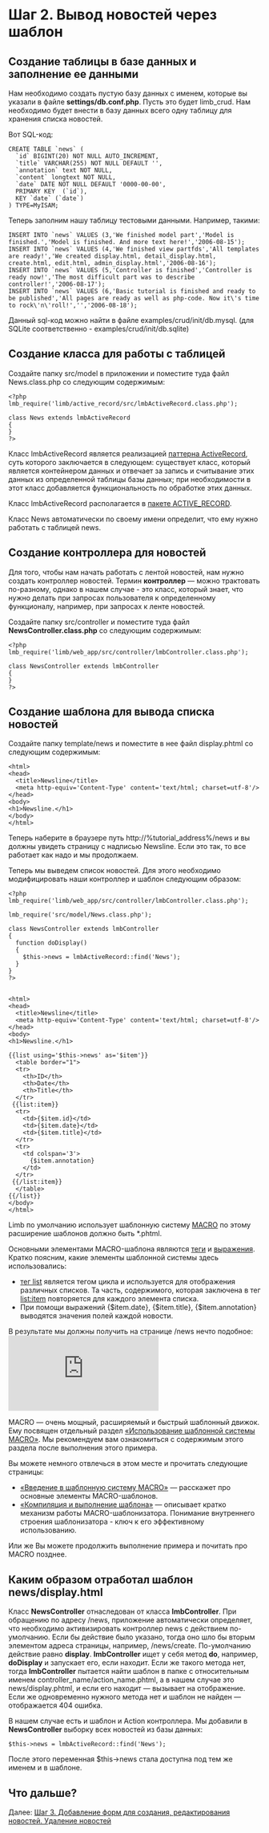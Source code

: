 # Шаг 2. Вывод новостей через шаблон
## Создание таблицы в базе данных и заполнение ее данными
Нам необходимо создать пустую базу данных с именем, которые вы указали в файле **settings/db.conf.php**. Пусть это будет limb_crud. Нам необходимо будет внести в базу данных всего одну таблицу для хранения списка новостей.

Вот SQL-код:

    CREATE TABLE `news` (
      `id` BIGINT(20) NOT NULL AUTO_INCREMENT,
      `title` VARCHAR(255) NOT NULL DEFAULT '',
      `annotation` text NOT NULL,
      `content` longtext NOT NULL,
      `date` DATE NOT NULL DEFAULT '0000-00-00',
      PRIMARY KEY  (`id`),
      KEY `date` (`date`)
    ) TYPE=MyISAM;

Теперь заполним нашу таблицу тестовыми данными. Например, такими:

    INSERT INTO `news` VALUES (3,'We finished model part','Model is finished.','Model is finished. And more text here!','2006-08-15');
    INSERT INTO `news` VALUES (4,'We finished view partfds','All templates are ready!','We created display.html, detail_display.html, create.html, edit.html, admin_display.html','2006-08-16');
    INSERT INTO `news` VALUES (5,'Controller is finished','Controller is ready now!','The most difficult part was to describe controller!','2006-08-17');
    INSERT INTO `news` VALUES (6,'Basic tutorial is finished and ready to be published','All pages are ready as well as php-code. Now it\'s time to rock\'n\'roll!','','2006-08-18');

Данный sql-код можно найти в файле examples/crud/init/db.mysql. (для SQLite соответственно - examples/crud/init/db.sqlite)

## Создание класса для работы с таблицей
Создайте папку src/model в приложении и поместите туда файл News.class.php со следующим содержимым:

    <?php
    lmb_require('limb/active_record/src/lmbActiveRecord.class.php');
 
    class News extends lmbActiveRecord
    {
    }
    ?>

Класс lmbActiveRecord является реализацией [паттерна ActiveRecord](http://en.wikipedia.org/wiki/ActiveRecord), суть которого заключается в следующем: существует класс, который является контейнером данных и отвечает за запись и считывание этих данных из определенной таблицы базы данных; при необходимости в этот класс добавляется функциональность по обработке этих данных.

Класс lmbActiveRecord располагается в [пакете ACTIVE_RECORD](../../../../active_record/docs/ru/active_record.md).

Класс News автоматически по своему имени определит, что ему нужно работать с таблицей news.

## Создание контроллера для новостей
Для того, чтобы нам начать работать с лентой новостей, нам нужно создать контроллер новостей. Термин **контроллер** — можно трактовать по-разному, однако в нашем случае - это класс, который знает, что нужно делать при запросах пользователя к определенному функционалу, например, при запросах к ленте новостей.

Создайте папку src/controller и поместите туда файл **NewsController.class.php** со следующим содержимым:

    <?php
    lmb_require('limb/web_app/src/controller/lmbController.class.php');
 
    class NewsController extends lmbController
    {
    }
    ?>

## Создание шаблона для вывода списка новостей
Создайте папку template/news и поместите в нее файл display.phtml со следующим содержимым:

    <html>
    <head>
      <title>Newsline</title>
      <meta http-equiv='Content-Type' content='text/html; charset=utf-8'/>
    </head>
    <body>
    <h1>Newsline.</h1>
    </body>
    </html>

Теперь наберите в браузере путь http://%tutorial_address%/news и вы должны увидеть страницу с надписью Newsline. Если это так, то все работает как надо и мы продолжаем.

Теперь мы выведем список новостей. Для этого необходимо модифицировать наши контроллер и шаблон следующим образом:

    <?php
    lmb_require('limb/web_app/src/controller/lmbController.class.php');
 
    lmb_require('src/model/News.class.php');
 
    class NewsController extends lmbController
    {
      function doDisplay()
      {
        $this->news = lmbActiveRecord::find('News');
      }
    }
    ?>


    <html>
    <head>
      <title>Newsline</title>
      <meta http-equiv='Content-Type' content='text/html; charset=utf-8'/>
    </head>
    <body>
    <h1>Newsline.</h1>
 
    {{list using='$this->news' as='$item'}}
      <table border="1">
      <tr>
        <th>ID</th>
        <th>Date</th>
        <th>Title</th>
      </tr>
     {{list:item}}
      <tr>
        <td>{$item.id}</td>
        <td>{$item.date}</td>
        <td>{$item.title}</td>
      </tr>
      <tr>
        <td colspan='3'>
          {$item.annotation}
        </td>
      </tr>
     {{/list:item}}
      </table>
    {{/list}}
    </body>
    </html>

Limb по умолчанию использует шаблонную систему [MACRO](../../../../macro/docs/ru/macro.md) по этому расширение шаблонов должно быть *.phtml.

Основными элементами MACRO-шаблона являются [теги](../../../../macro/docs/ru/macro/tags.md) и [выражения](../../../../macro/docs/ru/macro/expressions.md). Кратко поясним, какие элементы шаблонной системы здесь использовались:

* [тег list](../../../../macro/docs/ru/macro/tags/list_tags/list_tag.md) является тегом цикла и используется для отображения различных списков. Та часть, содержимого, которая заключена в тег [list:item](../../../../macro/docs/ru/macro/tags/list_tags/list_item_tag.md) повторяется для каждого элемента списка.
* При помощи выражений {$item.date}, {$item.title}, {$item.annotation} выводятся значения полей каждой новости.

В результате мы должны получить на странице /news нечто подобное:
![Alt-simple_list](http://wiki.limb-project.com/2011.1/lib/exe/fetch.php?cache=&media=limb3:ru:tutorials:basic:simple_list.png)

MACRO — очень мощный, расширяемый и быстрый шаблонный движок. Ему посвящен отдельный раздел [«Использование шаблонной системы MACRO»](../../../../macro/docs/ru/macro.md). Мы рекомендуем вам ознакомиться с содержимым этого раздела после выполнения этого примера.

Вы можете немного отвлечься в этом месте и прочитать следующие страницы:

* [«Введение в шаблонную систему MACRO»](../../../../macro/docs/ru/macro/intro.md) — расскажет про основные элементы MACRO-шаблонов.
* [«Компиляция и выполнение шаблона»](../../../../macro/docs/ru/macro/important_details.md) — описывает кратко механизм работы MACRO-шаблонизатора. Понимание внутреннего строения шаблонизатора - ключ к его эффективному использованию.

Или же Вы можете продолжить выполнение примера и почитать про MACRO позднее.

## Каким образом отработал шаблон news/display.html

Класс **NewsController** отнаследован от класса **lmbController**. При обращению по адресу /news, приложение автоматически определяет, что необходимо активизировать контроллер news с действием по-умолчанию. Если бы действие было указано, тогда оно шло бы вторым элементом адреса страницы, например, /news/create. По-умолчанию действие равно **display**. **lmbController** ищет у себя метод **do<ActionName>**, например, **doDisplay** и запускает его, если находит. Если же такого метода нет, тогда **lmbController** пытается найти шаблон в папке с относительным именем controller_name/action_name.phtml, а в нашем случае это news/display.phtml, и если его находит — вызывает на отображение. Если же одновременно нужного метода нет и шаблон не найден — отображается 404 ошибка.

В нашем случае есть и шаблон и Action контроллера. Мы добавили в **NewsController** выборку всех новостей из базы данных:

    $this->news = lmbActiveRecord::find('News');

После этого переменная $this→news стала доступна под тем же именем и в шаблоне.

## Что дальше?
Далее: [Шаг 3. Добавление форм для создания, редактирования новостей. Удаление новостей](./step3.md)
